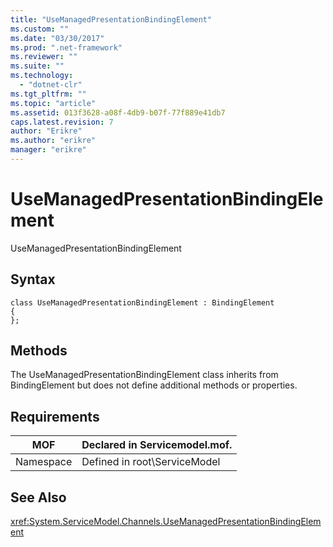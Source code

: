 ```yaml
---
title: "UseManagedPresentationBindingElement"
ms.custom: ""
ms.date: "03/30/2017"
ms.prod: ".net-framework"
ms.reviewer: ""
ms.suite: ""
ms.technology: 
  - "dotnet-clr"
ms.tgt_pltfrm: ""
ms.topic: "article"
ms.assetid: 013f3628-a08f-4db9-b07f-77f889e41db7
caps.latest.revision: 7
author: "Erikre"
ms.author: "erikre"
manager: "erikre"
---
```

# UseManagedPresentationBindingElement
UseManagedPresentationBindingElement  
  
## Syntax  
  
```  
class UseManagedPresentationBindingElement : BindingElement  
{  
};  
```  
  
## Methods  
 The UseManagedPresentationBindingElement class inherits from BindingElement but does not define additional methods or properties.  
  
## Requirements  
  
|MOF|Declared in Servicemodel.mof.|  
|---------|-----------------------------------|  
|Namespace|Defined in root\ServiceModel|  
  
## See Also  
 <xref:System.ServiceModel.Channels.UseManagedPresentationBindingElement>
